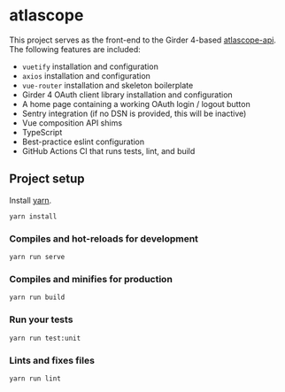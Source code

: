 # atlascope

This project serves as the front-end to the Girder 4-based [atlascope-api](https://github.com/atlascope/atlascope-api). The following features are included:

* `vuetify` installation and configuration
* `axios` installation and configuration
* `vue-router` installation and skeleton boilerplate
* Girder 4 OAuth client library installation and configuration
* A home page containing a working OAuth login / logout button
* Sentry integration (if no DSN is provided, this will be inactive)
* Vue composition API shims
* TypeScript
* Best-practice eslint configuration
* GitHub Actions CI that runs tests, lint, and build

## Project setup
Install [yarn](https://yarnpkg.com/getting-started/install).

```shell
yarn install
```

### Compiles and hot-reloads for development
```shell
yarn run serve
```

### Compiles and minifies for production
```shell
yarn run build
```

### Run your tests
```shell
yarn run test:unit
```

### Lints and fixes files
```shell
yarn run lint
```

